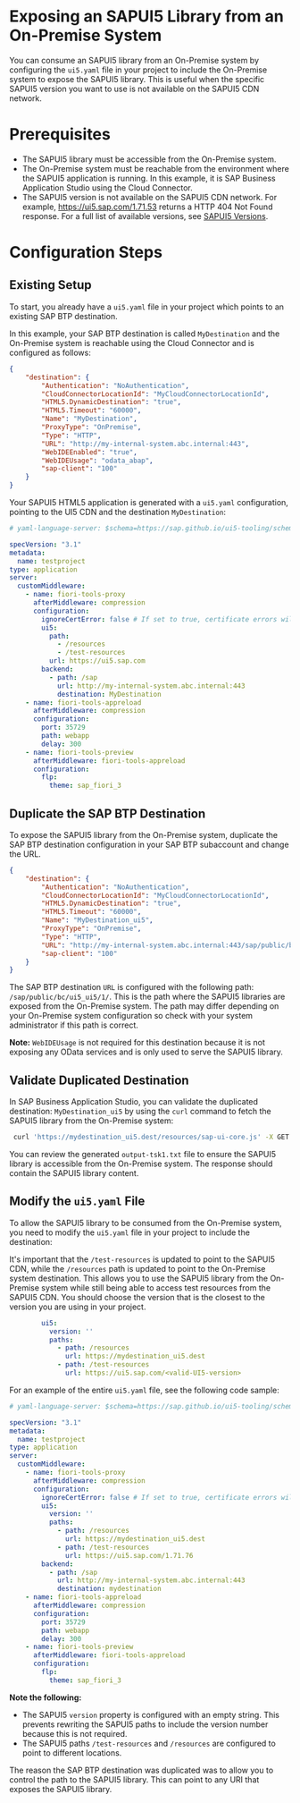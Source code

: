 # Exposing an SAPUI5 Library from an On-Premise System

You can consume an SAPUI5 library from an On-Premise system by configuring the `ui5.yaml` file in your project to include the On-Premise system to expose the SAPUI5 library. This is useful when the specific SAPUI5 version you want to use is not available on the SAPUI5 CDN network. 


# Prerequisites
- The SAPUI5 library must be accessible from the On-Premise system.
- The On-Premise system must be reachable from the environment where the SAPUI5 application is running. In this example, it is SAP Business Application Studio using the Cloud Connector.
- The SAPUI5 version is not available on the SAPUI5 CDN network. For example, https://ui5.sap.com/1.71.53 returns a HTTP 404 Not Found response. For a full list of available versions, see [SAPUI5 Versions](https://ui5.sap.com/versionoverview.html).

# Configuration Steps

## Existing Setup

To start, you already have a `ui5.yaml` file in your project which points to an existing SAP BTP destination.

In this example, your SAP BTP destination is called `MyDestination` and the On-Premise system is reachable using the Cloud Connector and is configured as follows:

```JSON
{
    "destination": {
        "Authentication": "NoAuthentication",
        "CloudConnectorLocationId": "MyCloudConnectorLocationId",
        "HTML5.DynamicDestination": "true",
        "HTML5.Timeout": "60000",
        "Name": "MyDestination",
        "ProxyType": "OnPremise",
        "Type": "HTTP",
        "URL": "http://my-internal-system.abc.internal:443",
        "WebIDEEnabled": "true",
        "WebIDEUsage": "odata_abap",
        "sap-client": "100"
    }
}
```

Your SAPUI5 HTML5 application is generated with a `ui5.yaml` configuration, pointing to the UI5 CDN and the destination `MyDestination`:

```yaml
# yaml-language-server: $schema=https://sap.github.io/ui5-tooling/schema/ui5.yaml.json

specVersion: "3.1"
metadata:
  name: testproject
type: application
server:
  customMiddleware:
    - name: fiori-tools-proxy
      afterMiddleware: compression
      configuration:
        ignoreCertError: false # If set to true, certificate errors will be ignored and self-signed certificates will be accepted.
        ui5:
          path:
            - /resources
            - /test-resources
          url: https://ui5.sap.com           
        backend:
          - path: /sap
            url: http://my-internal-system.abc.internal:443
            destination: MyDestination
    - name: fiori-tools-appreload
      afterMiddleware: compression
      configuration:
        port: 35729
        path: webapp
        delay: 300
    - name: fiori-tools-preview
      afterMiddleware: fiori-tools-appreload
      configuration:
        flp:
          theme: sap_fiori_3
```

## Duplicate the SAP BTP Destination

To expose the SAPUI5 library from the On-Premise system, duplicate the SAP BTP destination configuration in your SAP BTP subaccount and change the URL.

```JSON
{
    "destination": {
        "Authentication": "NoAuthentication",
        "CloudConnectorLocationId": "MyCloudConnectorLocationId",
        "HTML5.DynamicDestination": "true",
        "HTML5.Timeout": "60000",
        "Name": "MyDestination_ui5",
        "ProxyType": "OnPremise",
        "Type": "HTTP",
        "URL": "http://my-internal-system.abc.internal:443/sap/public/bc/ui5_ui5/1/",       
        "sap-client": "100"
    }
}
```

The SAP BTP destination `URL` is configured with the following path: `/sap/public/bc/ui5_ui5/1/`. This is the path where the SAPUI5 libraries are exposed from the On-Premise system. The path may differ depending on your On-Premise system configuration so check with your system administrator if this path is correct.

**Note:** `WebIDEUsage` is not required for this destination because it is not exposing any OData services and is only used to serve the SAPUI5 library.

## Validate Duplicated Destination

In SAP Business Application Studio, you can validate the duplicated destination: `MyDestination_ui5` by using the `curl` command to fetch the SAPUI5 library from the On-Premise system:

```bash
 curl 'https://mydestination_ui5.dest/resources/sap-ui-core.js' -X GET -i -H 'X-Csrf-Token: fetch' > output-tsk1.txt
```

You can review the generated `output-tsk1.txt` file to ensure the SAPUI5 library is accessible from the On-Premise system. The response should contain the SAPUI5 library content.

## Modify the `ui5.yaml` File

To allow the SAPUI5 library to be consumed from the On-Premise system, you need to modify the `ui5.yaml` file in your project to include the destination:

It's important that the `/test-resources` is updated to point to the SAPUI5 CDN, while the `/resources` path is updated to point to the On-Premise system destination. This allows you to use the SAPUI5 library from the On-Premise system while still being able to access test resources from the SAPUI5 CDN. You should choose the version that is the closest to the version you are using in your project.

```yaml
        ui5:
          version: ''
          paths:
            - path: /resources
              url: https://mydestination_ui5.dest
            - path: /test-resources
              url: https://ui5.sap.com/<valid-UI5-version>
```

For an example of the entire `ui5.yaml` file, see the following code sample:

```yaml
# yaml-language-server: $schema=https://sap.github.io/ui5-tooling/schema/ui5.yaml.json

specVersion: "3.1"
metadata:
  name: testproject
type: application
server:
  customMiddleware:
    - name: fiori-tools-proxy
      afterMiddleware: compression
      configuration:
        ignoreCertError: false # If set to true, certificate errors will be ignored and self-signed certificates will be accepted.
        ui5:
          version: ''
          paths:
            - path: /resources          
              url: https://mydestination_ui5.dest                    
            - path: /test-resources
              url: https://ui5.sap.com/1.71.76                
        backend:
          - path: /sap
            url: http://my-internal-system.abc.internal:443
            destination: mydestination
    - name: fiori-tools-appreload
      afterMiddleware: compression
      configuration:
        port: 35729
        path: webapp
        delay: 300
    - name: fiori-tools-preview
      afterMiddleware: fiori-tools-appreload
      configuration:
        flp:
          theme: sap_fiori_3
```

**Note the following:**
- The SAPUI5 `version` property is configured with an empty string. This prevents rewriting the SAPUI5 paths to include the version number because this is not required.
- The SAPUI5 paths `/test-resources` and `/resources` are configured to point to different locations.

The reason the SAP BTP destination was duplicated was to allow you to control the path to the SAPUI5 library. This can point to any URI that exposes the SAPUI5 library.
